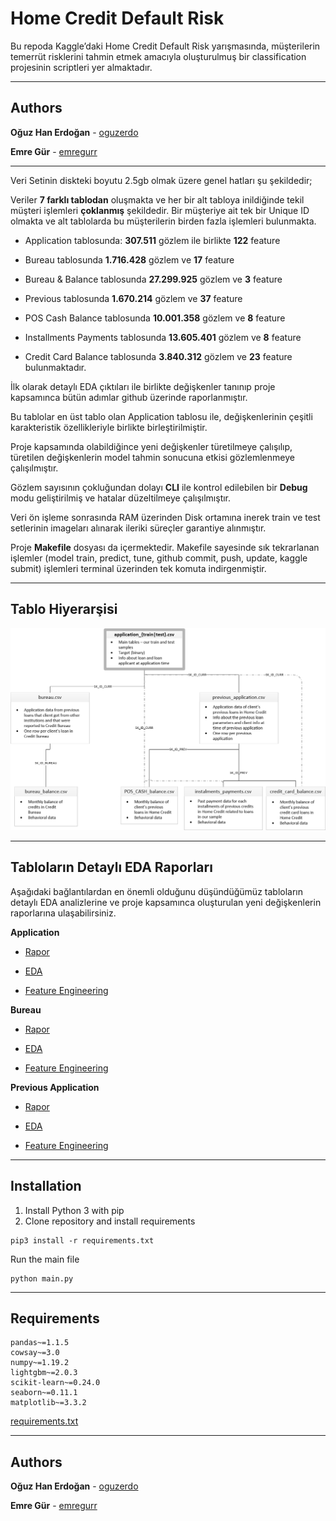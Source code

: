 # Home Credit Default Risk

Bu repoda Kaggle’daki Home Credit Default Risk yarışmasında, müşterilerin temerrüt risklerini tahmin etmek amacıyla oluşturulmuş bir classification projesinin scriptleri yer almaktadır.



---

## Authors

**Oğuz Han Erdoğan** -  [oguzerdo](https://github.com/oguzerdo)

**Emre Gür** - [emregurr](https://github.com/emregurr)

---

Veri Setinin diskteki boyutu 2.5gb olmak üzere genel hatları şu şekildedir;

Veriler **7 farklı tablodan** oluşmakta ve her bir alt tabloya inildiğinde tekil müşteri işlemleri **çoklanmış** şekildedir. Bir müşteriye ait tek bir Unique ID olmakta ve alt tablolarda bu müşterilerin birden fazla işlemleri bulunmakta.

- Application tablosunda: **307.511** gözlem ile birlikte **122** feature

- Bureau tablosunda **1.716.428** gözlem ve **17** feature 

- Bureau & Balance tablosunda **27.299.925** gözlem ve **3** feature 

- Previous tablosunda **1.670.214** gözlem ve **37** feature

- POS Cash Balance tablosunda **10.001.358** gözlem ve **8** feature

- Installments Payments tablosunda **13.605.401** gözlem ve **8** feature

- Credit Card Balance tablosunda **3.840.312** gözlem ve **23** feature bulunmaktadır. 



İlk olarak detaylı EDA çıktıları ile birlikte değişkenler tanınıp proje kapsamınca bütün adımlar github üzerinde raporlanmıştır.

Bu tablolar en üst tablo olan Application tablosu ile, değişkenlerinin çeşitli karakteristik özellikleriyle birlikte birleştirilmiştir. 

Proje kapsamında olabildiğince yeni değişkenler türetilmeye çalışılıp, türetilen değişkenlerin model tahmin sonucuna etkisi gözlemlenmeye çalışılmıştır.

Gözlem sayısının çokluğundan dolayı **CLI** ile kontrol edilebilen bir **Debug** modu geliştirilmiş ve hatalar düzeltilmeye çalışılmıştır.

Veri ön işleme sonrasında RAM üzerinden Disk ortamına inerek train ve test setlerinin imageları alınarak ileriki süreçler garantiye alınmıştır.

Proje **Makefile** dosyası da içermektedir. Makefile sayesinde sık tekrarlanan işlemler (model train, predict, tune, github commit, push, update, kaggle submit) işlemleri terminal üzerinden tek komuta indirgenmiştir.



---

## Tablo Hiyerarşisi

![tables](./TablesAnalysisReport/Application/images/tables.png)



---



## Tabloların Detaylı EDA Raporları

Aşağıdaki bağlantılardan en önemli olduğunu düşündüğümüz tabloların detaylı EDA analizlerine ve proje kapsamınca oluşturulan yeni değişkenlerin raporlarına ulaşabilirsiniz.

**Application**

- [Rapor](https://github.com/oguzerdo/HomeCreditDefaultRisk/blob/main/TablesAnalysisReport/Application/README.md)

- [EDA](https://github.com/oguzerdo/HomeCreditDefaultRisk/blob/main/TablesAnalysisReport/Application/01_ApplicationEDA.ipynb)

- [Feature Engineering](https://github.com/oguzerdo/HomeCreditDefaultRisk/blob/main/TablesAnalysisReport/Application/02_FeatureEngineering.md)

**Bureau** 

- [Rapor](https://github.com/oguzerdo/HomeCreditDefaultRisk/blob/main/TablesAnalysisReport/Bureau/README.md)

- [EDA](https://github.com/oguzerdo/HomeCreditDefaultRisk/blob/main/TablesAnalysisReport/Bureau/01_BureauEDA.ipynb)

- [Feature Engineering](https://github.com/oguzerdo/HomeCreditDefaultRisk/blob/main/TablesAnalysisReport/Bureau/02_FeatureEngineering.md)

**Previous Application**

- [Rapor](https://github.com/oguzerdo/HomeCreditDefaultRisk/blob/main/TablesAnalysisReport/Previous_Application/README.md)

- [EDA](https://github.com/oguzerdo/HomeCreditDefaultRisk/blob/main/TablesAnalysisReport/Previous_Application/01_PreviousEDA.ipynb)

- [Feature Engineering](https://github.com/oguzerdo/HomeCreditDefaultRisk/blob/main/TablesAnalysisReport/Previous_Application/02_FeatureEngineering.md)



---

## Installation

1. Install Python 3 with pip
2. Clone repository and install requirements

```
pip3 install -r requirements.txt
```

Run the main file

```
python main.py
```



---

## Requirements

```
pandas~=1.1.5
cowsay~=3.0
numpy~=1.19.2
lightgbm~=2.0.3
scikit-learn~=0.24.0
seaborn~=0.11.1
matplotlib~=3.3.2
```

[requirements.txt](https://github.com/oguzerdo/HomeCreditDefaultRisk/blob/main/requirements.txt)



---

## Authors

**Oğuz Han Erdoğan** -  [oguzerdo](https://github.com/oguzerdo)

**Emre Gür** - [emregurr](https://github.com/emregurr)

